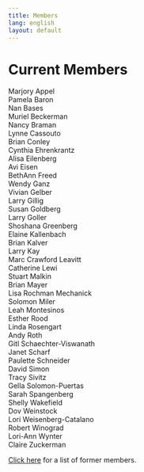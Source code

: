 ```yaml
---
title: Members
lang: english
layout: default
---
```


# Current Members

Marjory Appel  
Pamela Baron  
Nan Bases  
Muriel Beckerman  
Nancy Braman  
Lynne Cassouto  
Brian Conley  
Cynthia Ehrenkrantz  
Alisa Eilenberg  
Avi Eisen  
BethAnn Freed  
Wendy Ganz  
Vivian Gelber  
Larry Gillig  
Susan Goldberg  
Larry Goller  
Shoshana Greenberg  
Elaine Kallenbach  
Brian Kalver  
Larry Kay  
Marc Crawford Leavitt  
Catherine Lewi  
Stuart Malkin  
Brian Mayer  
Lisa Rochman Mechanick  
Solomon Miler  
Leah Montesinos  
Esther Rood  
Linda Rosengart  
Andy Roth  
Gitl Schaechter-Viswanath  
Janet Scharf  
Paulette Schneider  
David Simon  
Tracy Sivitz  
Gella Solomon-Puertas  
Sarah Spangenberg  
Shelly Wakefield  
Dov Weinstock  
Lori Weisenberg-Catalano  
Robert Winograd  
Lori-Ann Wynter  
Claire Zuckerman  

[Click here](alumni.html) for a list of former members.
